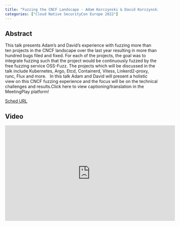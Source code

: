 ```yaml
---
title: "Fuzzing the CNCF Landscape - Adam Korczynski & David Korczynski, Ada Logics"
categories: ["Cloud Native SecurityCon Europe 2022"]
---
```


## Abstract

This talk presents Adam’s and David’s experience with fuzzing more than ten projects in the CNCF landscape over the last year resulting in more than hundred bugs filed and fixed. For each of the projects, the goal was to integrate fuzzing such that the project would be continuously fuzzed by the free fuzzing service OSS-Fuzz. The projects which will be discussed in the talk include Kubernetes, Argo, Etcd, Containerd, Vitess, Linkerd2-proxy, runc, Flux and more.   In this talk Adam and David will present a holistic view on this CNCF fuzzing experience and the focus will be on the technical challenges and results.Click here to view captioning/translation in the MeetingPlay platform!

[Sched URL](https://cloudnativesecurityconeu22.sched.com/event/07b81cfe56345c7d52b57936f00c58c4)

## Video

<iframe width='560' height='315' src='https://www.youtube.com/embed/zIyIZxAZLzo' frameborder='0' allow='accelerometer; autoplay; encrypted-media; gyroscope; picture-in-picture' allowfullscreen></iframe>

